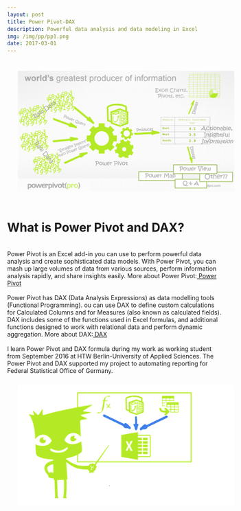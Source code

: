 ```yaml
---
layout: post
title: Power Pivot-DAX
description: Powerful data analysis and data modeling in Excel
img: /img/pp/pp1.png
date: 2017-03-01
---
```


<img class="center" src="/img/pp/pp2.PNG" style="padding:25px">

# What is Power Pivot and DAX?
<Br>
Power Pivot is an Excel add-in you can use to perform powerful data analysis and create sophisticated data models. With Power Pivot, you can mash up large volumes of data from various sources, perform information analysis rapidly, and share insights easily. More about Power Pivot:<a href="https://support.office.com/en-us/article/power-pivot-powerful-data-analysis-and-data-modeling-in-excel-a9c2c6e2-cc49-4976-a7d7-40896795d045"> Power Pivot</a> 
<Br>
 <Br>
Power Pivot has DAX (Data Analysis Expressions) as data modelling tools (Functional Programming). 
ou can use DAX to define custom calculations for Calculated Columns and for Measures (also known as calculated fields). DAX includes some of the functions used in Excel formulas, and additional functions designed to work with relational data and perform dynamic aggregation. More about DAX:<a href="https://msdn.microsoft.com/en-us/query-bi/dax/dax-function-reference"> DAX</a>
<Br>
<Br>
I learn Power Pivot and DAX formula during my work as working student from September 2016 at HTW Berlin-University of Applied Sciences.
The Power Pivot and DAX supported my project to automating reporting for Federal Statistical Office of Germany.

<img class="left" src="/img/pp/pp3.png" style="padding:25px">


 
